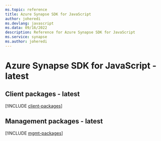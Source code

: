 ```yaml
---
ms.topic: reference
title: Azure Synapse SDK for JavaScript
author: joheredi
ms.devlang: javascript
ms.data: 09/16/2022
description: Reference for Azure Synapse SDK for JavaScript
ms.service: synapse
ms.author: joheredi
---
```

# Azure Synapse SDK for JavaScript - latest

## Client packages - latest
[!INCLUDE [client-packages](synapse-client-index.md)]
## Management packages - latest
[!INCLUDE [mgmt-packages](synapse-mgmt-index.md)]